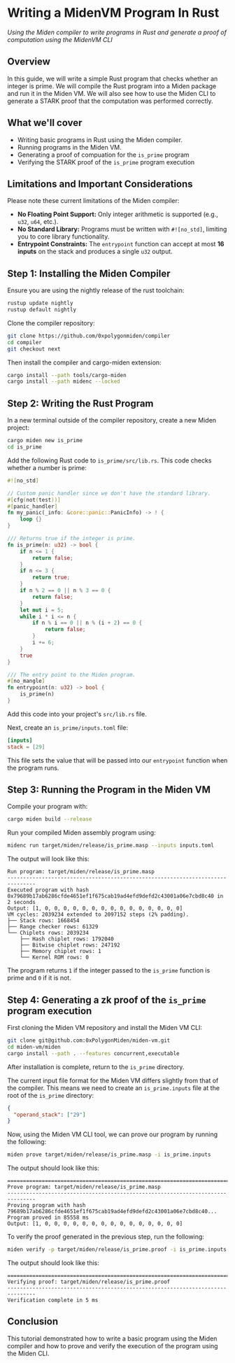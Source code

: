# Writing a MidenVM Program In Rust

_Using the Miden compiler to write programs in Rust and generate a proof of computation using the MidenVM CLI_

## Overview

In this guide, we will write a simple Rust program that checks whether an integer is prime. We will compile the Rust program into a Miden package and run it in the Miden VM. We will also see how to use the Miden CLI to generate a STARK proof that the computation was performed correctly.

## What we'll cover

- Writing basic programs in Rust using the Miden compiler.
- Running programs in the Miden VM.
- Generating a proof of compuation for the `is_prime` program
- Verifying the STARK proof of the `is_prime` program execution

## Limitations and Important Considerations

Please note these current limitations of the Miden compiler:

- **No Floating Point Support:** Only integer arithmetic is supported (e.g., `u32`, `u64`, etc.).
- **No Standard Library:** Programs must be written with `#![no_std]`, limiting you to core library functionality.
- **Entrypoint Constraints:** The `entrypoint` function can accept at most **16 inputs** on the stack and produces a single `u32` output.

## Step 1: Installing the Miden Compiler

Ensure you are using the nightly release of the rust toolchain:

```bash
rustup update nightly
rustup default nightly
```

Clone the compiler repository:

```bash
git clone https://github.com/0xpolygonmiden/compiler
cd compiler
git checkout next
```

Then install the compiler and cargo-miden extension:

```bash
cargo install --path tools/cargo-miden
cargo install --path midenc --locked
```

## Step 2: Writing the Rust Program

In a new terminal outside of the compiler repository, create a new Miden project:

```bash
cargo miden new is_prime
cd is_prime
```

Add the following Rust code to `is_prime/src/lib.rs`. This code checks whether a number is prime:

```rust
#![no_std]

// Custom panic handler since we don't have the standard library.
#[cfg(not(test))]
#[panic_handler]
fn my_panic(_info: &core::panic::PanicInfo) -> ! {
    loop {}
}

/// Returns true if the integer is prime.
fn is_prime(n: u32) -> bool {
    if n <= 1 {
        return false;
    }
    if n <= 3 {
        return true;
    }
    if n % 2 == 0 || n % 3 == 0 {
        return false;
    }
    let mut i = 5;
    while i * i <= n {
        if n % i == 0 || n % (i + 2) == 0 {
            return false;
        }
        i += 6;
    }
    true
}

/// The entry point to the Miden program.
#[no_mangle]
fn entrypoint(n: u32) -> bool {
    is_prime(n)
}
```

Add this code into your project's `src/lib.rs` file.

Next, create an `is_prime/inputs.toml` file:

```toml
[inputs]
stack = [29]
```

This file sets the value that will be passed into our `entrypoint` function when the program runs.

## Step 3: Running the Program in the Miden VM

Compile your program with:

```bash
cargo miden build --release
```

Run your compiled Miden assembly program using:

```bash
midenc run target/miden/release/is_prime.masp --inputs inputs.toml
```

The output will look like this:

```
Run program: target/miden/release/is_prime.masp
-------------------------------------------------------------------------------
Executed program with hash 0x79689b17ab6286cfde4651ef1f675cab19ad4efd9defd2c43001a06e7cbd8c40 in 2 seconds
Output: [1, 0, 0, 0, 0, 0, 0, 0, 0, 0, 0, 0, 0, 0, 0, 0]
VM cycles: 2039234 extended to 2097152 steps (2% padding).
├── Stack rows: 1668454
├── Range checker rows: 61329
└── Chiplets rows: 2039234
    ├── Hash chiplet rows: 1792040
    ├── Bitwise chiplet rows: 247192
    ├── Memory chiplet rows: 1
    └── Kernel ROM rows: 0
```

The program returns `1` if the integer passed to the `is_prime` function is prime and `0` if it is not.

## Step 4: Generating a zk proof of the `is_prime` program execution

First cloning the Miden VM repository and install the Miden VM CLI:

```bash
git clone git@github.com:0xPolygonMiden/miden-vm.git
cd miden-vm/miden
cargo install --path . --features concurrent,executable
```

After installation is complete, return to the `is_prime` directory.

The current input file format for the Miden VM differs slightly from that of the compiler. This means we need to create an `is_prime.inputs` file at the root of the `is_prime` directory:

```json
{
  "operand_stack": ["29"]
}
```

Now, using the Miden VM CLI tool, we can prove our program by running the following:

```bash
miden prove target/miden/release/is_prime.masp -i is_prime.inputs
```

The output should look like this:

```
===============================================================================
Prove program: target/miden/release/is_prime.masp
-------------------------------------------------------------------------------
Proving program with hash 79689b17ab6286cfde4651ef1f675cab19ad4efd9defd2c43001a06e7cbd8c40...
Program proved in 85558 ms
Output: [1, 0, 0, 0, 0, 0, 0, 0, 0, 0, 0, 0, 0, 0, 0, 0]
```

To verify the proof generated in the previous step, run the following:

```bash
miden verify -p target/miden/release/is_prime.proof -i is_prime.inputs -x 79689b17ab6286cfde4651ef1f675cab19ad4efd9defd2c43001a06e7cbd8c40
```

The output should look like this:

```
===============================================================================
Verifying proof: target/miden/release/is_prime.proof
-------------------------------------------------------------------------------
Verification complete in 5 ms
```

## Conclusion

This tutorial demonstrated how to write a basic program using the Miden compiler and how to prove and verify the execution of the program using the Miden CLI.
